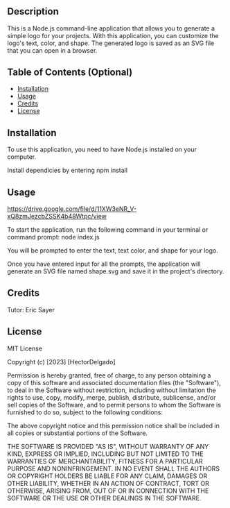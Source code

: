 # <Hex-Logo-Designer>

## Description

This is a Node.js command-line application that allows you to generate a simple logo for your projects. With this application, you can customize the logo's text, color, and shape. The generated logo is saved as an SVG file that you can open in a browser.

## Table of Contents (Optional)

- [Installation](#installation)
- [Usage](#usage)
- [Credits](#credits)
- [License](#license)

## Installation

To use this application, you need to have Node.js installed on your computer.

Install dependicies by entering npm install

## Usage

https://drive.google.com/file/d/11XW3eNR_V-xQ8zmJezcbZSSK4b48Wtpc/view

To start the application, run the following command in your terminal or command prompt: node index.js

You will be prompted to enter the text, text color, and shape for your logo.

Once you have entered input for all the prompts, the application will generate an SVG file named shape.svg and save it in the project's directory.

## Credits

Tutor: Eric Sayer

## License

MIT License

Copyright (c) [2023] [HectorDelgado]

Permission is hereby granted, free of charge, to any person obtaining a copy of this software and associated documentation files (the "Software"), to deal in the Software without restriction, including without limitation the rights to use, copy, modify, merge, publish, distribute, sublicense, and/or sell copies of the Software, and to permit persons to whom the Software is furnished to do so, subject to the following conditions:

The above copyright notice and this permission notice shall be included in all copies or substantial portions of the Software.

THE SOFTWARE IS PROVIDED "AS IS", WITHOUT WARRANTY OF ANY KIND, EXPRESS OR IMPLIED, INCLUDING BUT NOT LIMITED TO THE WARRANTIES OF MERCHANTABILITY, FITNESS FOR A PARTICULAR PURPOSE AND NONINFRINGEMENT. IN NO EVENT SHALL THE AUTHORS OR COPYRIGHT HOLDERS BE LIABLE FOR ANY CLAIM, DAMAGES OR OTHER LIABILITY, WHETHER IN AN ACTION OF CONTRACT, TORT OR OTHERWISE, ARISING FROM, OUT OF OR IN CONNECTION WITH THE SOFTWARE OR THE USE OR OTHER DEALINGS IN THE SOFTWARE.
